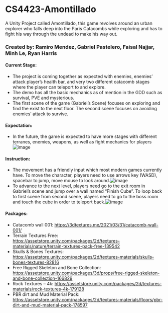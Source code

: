 # CS4423-Amontillado
A Unity Project called Amontillado, this game revolves around an urban explorer who falls deep into the Paris Catacombs while exploring and has to fight his way through the undead to make his way out.


### Created by: Ramiro Mendez, Gabriel Pastelero, Faisal Najjar, Minh Le, Ryan Harris

#### Current Stage:
* The project is coming together as expected with enemies, enemies’ attack player’s health bar, and very two different catacomb stages where the player can teleport to and explore.
* The demo has all the basic mechanics as of mention in the GDD such as survival, PVE and mysterious.
* The first scene of the game (Gabriel’s Scene) focuses on exploring and find the exist to the next floor. The second scene focuses on avoiding enemies’ attack to survive.


#### Expectation:
 * In the future, the game is expected to have more stages with different terranes, enemies, weapons, as well as fight mechanics for players![image](https://user-images.githubusercontent.com/90067776/169108663-e3abae60-f383-423b-81f7-44f93a34e006.png)

#### Instruction: 
* The movement has a friendly input which most modern games currently have. To move the character, players need to use arrows key (WASD), spacebar to jump, move mouse to look around.![image](https://user-images.githubusercontent.com/90067776/169108744-4f903cb2-43c6-4fa2-8341-ab2ee7ff6ba3.png)
* To advance to the next level, players need go to the exit room in Gabriel’s scene and jump over a wall named “Finish Cube”. To loop back to first scene from second scene, players need to go to the boss room and touch the cube in order to teleport back.![image](https://user-images.githubusercontent.com/90067776/169108776-d21b753c-657a-407a-81eb-4791e50fb6d9.png)


#### Packages:
* Catacomb wall 001: https://3dtextures.me/2021/03/31/catacomb-wall-001/
* Terrain Textures Free: https://assetstore.unity.com/packages/2d/textures-materials/nature/terrain-textures-pack-free-139542
* Skulls & Bones Textures: https://assetstore.unity.com/packages/2d/textures-materials/skulls-bones-textures-82816
* Free Rigged Skeleton and Bone Collection: https://assetstore.unity.com/packages/3d/props/free-rigged-skeleton-and-bone-collection-166829
* Rock Textures – 4k: https://assetstore.unity.com/packages/2d/textures-materials/rock-textures-4k-179128
* PBR dirt and Mud Material Pack: https://assetstore.unity.com/packages/2d/textures-materials/floors/pbr-dirt-and-mud-material-pack-178597
